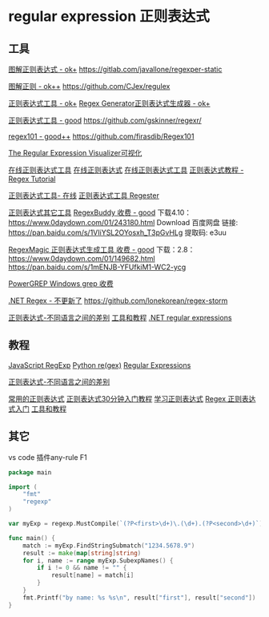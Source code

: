 # regular expression 正则表达式

## 工具
[图解正则表达式 - ok+](https://regexper.com/)
https://gitlab.com/javallone/regexper-static

[图解正则 - ok++](https://jex.im/regulex/#!flags=&re=%5E(a%7Cb)*%3F%24)
https://github.com/CJex/regulex


[正则表达式工具 - ok+](http://tool.chinaz.com/regex/)
[Regex Generator正则表达式生成器 - ok+](https://regex-generator.olafneumann.org/)

[正则表达式工具 - good](https://regexr.com/)
https://github.com/gskinner/regexr/

[regex101 - good++](https://regex101.com/)
https://github.com/firasdib/Regex101

[The Regular Expression Visualizer可视化](https://blog.robertelder.org/regular-expression-visualizer/)

[在线正则表达式工具](https://www.regextester.com/)
[在线正则表达式](http://www.regexe.com/)
[在线正则表达式工具](https://www.computerhope.com/cgi-bin/text-tool.pl)
[正则表达式教程 - Regex Tutorial](http://www.regular-expressions.info/wordboundaries.html)


[正则表达式工具- 在线](https://deerchao.cn/tools/wegester/)
[正则表达式工具 Regester](https://deerchao.cn/tools/regester/)

[正则表达式其它工具](http://www.regular-expressions.info/tools.html)
[RegexBuddy 收费 - good](http://www.regexbuddy.com/)
下载4.10：https://www.0daydown.com/01/243180.html
Download 百度网盘
链接: https://pan.baidu.com/s/1VIiYSL2OYosxh_T3pGvHLg 提取码: e3uu

[RegexMagic 正则表达式生成工具 收费 - good](https://www.regexmagic.com/)
下载：2.8：https://www.0daydown.com/01/149682.html
https://pan.baidu.com/s/1mENJB-YFUfkiM1-WC2-ycg

[PowerGREP  Windows grep 收费](https://www.powergrep.com/)

[.NET Regex - 不更新了](http://regexstorm.net/)
https://github.com/lonekorean/regex-storm


[正则表达式-不同语言之间的差别](https://www.regular-expressions.info/refcharacters.html)
[工具和教程](http://www.regexlab.com/zh/mtracer/download.htm)
[.NET regular expressions](https://docs.microsoft.com/en-us/dotnet/standard/base-types/regular-expression-language-quick-reference)

## 教程
[JavaScript RegExp](https://learnbyexample.github.io/learn_js_regexp/anchors.html)
[Python re(gex)](https://learnbyexample.github.io/py_regular_expressions/buy.html)
[Regular Expressions](https://github.com/EbookFoundation/free-programming-books/blob/master/books/free-programming-books.md#regular-expressions)



[正则表达式-不同语言之间的差别](https://www.regular-expressions.info/refcharacters.html)

[常用的正则表达式](https://github.com/cdoco/common-regex)
[正则表达式30分钟入门教程](https://deerchao.cn/tutorials/regex/regex.htm)
[学习正则表达式](https://github.com/ziishaned/learn-regex)
[Regex 正则表达式入门](https://www.cnblogs.com/codeshell/p/12825243.html)
[工具和教程](http://www.regexlab.com/zh/mtracer/download.htm)


## 其它
vs code 插件any-rule   F1



```go
package main

import (
	"fmt"
	"regexp"
)

var myExp = regexp.MustCompile(`(?P<first>\d+)\.(\d+).(?P<second>\d+)`)

func main() {
	match := myExp.FindStringSubmatch("1234.5678.9")
	result := make(map[string]string)
	for i, name := range myExp.SubexpNames() {
		if i != 0 && name != "" {
			result[name] = match[i]
		}
	}
	fmt.Printf("by name: %s %s\n", result["first"], result["second"])
}
```
